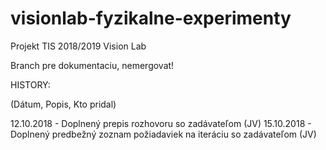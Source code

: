 # visionlab-fyzikalne-experimenty
Projekt TIS 2018/2019 Vision Lab

Branch pre dokumentaciu, nemergovat!

HISTORY:

(Dátum, Popis, Kto pridal)

12.10.2018 - Doplnený prepis rozhovoru so zadávateľom (JV)
15.10.2018 - Doplnený predbežný zoznam požiadaviek na iteráciu so zadávateľom (JV)
